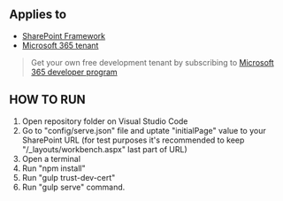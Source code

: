 ## Applies to

- [SharePoint Framework](https://aka.ms/spfx)
- [Microsoft 365 tenant](https://docs.microsoft.com/en-us/sharepoint/dev/spfx/set-up-your-developer-tenant)

> Get your own free development tenant by subscribing to [Microsoft 365 developer program](http://aka.ms/o365devprogram)

## HOW TO RUN

1. Open repository folder on Visual Studio Code
2. Go to "config/serve.json" file and uptate "initialPage" value to your SharePoint URL (for test purposes it's recommended to keep "/_layouts/workbench.aspx" last part of URL)
3. Open a terminal
4. Run "npm install"
5. Run "gulp trust-dev-cert"
6. Run "gulp serve" command.

